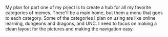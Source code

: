 My plan for part one of my prject is to create a hub for all my favorite categories of memes. There'll be a main home, but them a menu that goes to each category. Some of the categories I plan on using are like online learning, dungeons and dragons, and UNC. I need to focus on making a clean layout for the pictures and making the navigation easy.
